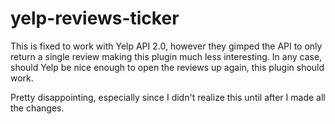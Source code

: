 # yelp-reviews-ticker

This is fixed to work with Yelp API 2.0, however they gimped the API to only return a single review making this plugin much less interesting.  In any case, should Yelp be nice enough to open the reviews up again, this plugin should work.

Pretty disappointing, especially since I didn't realize this until after I made all the changes. 
